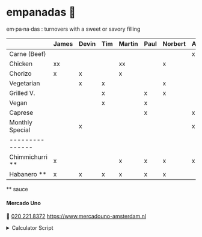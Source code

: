 # empanadas 🥟

em·pa·na·das
: turnovers with a sweet or savory filling

|                   | James | Devin | Tim | Martin | Paul | Norbert | Axel | Iulia | Marcel | Thijs | Travis | Egbert | Emile |
| :---------------- | :---- | :---- | :-- | :----- | :--- | :------ | :--- | :---- | :----- | :---- | :----- | :----- | :---- |
| Carne (Beef)      |       |       |     |        |      |         | x    |       | x      |       |        |        |       |
| Chicken           | xx    |       |     | xx     |      | x       |      |       | x      |       |        |        |       |
| Chorizo           | x     | x     |     | x      |      |         |      |       |        | x     |        |        |       |
| Vegetarian        |       | x     | x   |        |      | x       |      |       |        |       |        |        | x     |
| Grilled V.        |       |       | x   |        | x    | x       |      | x     | x      | x     |        | x      |       |
| Vegan             |       |       | x   |        | x    |         |      | xx    |        |       |        | x      |       |
| Caprese           |       |       |     |        | x    |         | x    |       |        |       | xx     | x      |       |
| Monthly Special   |       | x     |     |        |      |         | x    |       |        | x     |        |        | x     |
| ---------------   |       |       |     |        |      |         |      |       |        |       |        |        |       |
| Chimmichurri \*\* | x     |       |     | x      | x    | x       | x    |       | x      | x     |        | xx     |       |
| Habanero \*\*     | x     | x     | x   | x      | x    | x       |      | x     |        |       | x      |        |       |

\*\* sauce

#### Mercado Uno

🤙 [020 221 8372](tel:+31202218372)
https://www.mercadouno-amsterdam.nl

<details> 
<summary>Calculator Script</summary>
  <script>
    Array.from(document.querySelectorAll('th')).slice(1).forEach(th => {
      th.innerHTML = `<label><input type='checkbox'>${th.textContent}</label>`;
      th.querySelector('input').addEventListener('change', () => {
        document.querySelector('p').innerHTML = (Array.from(document.querySelectorAll("th :checked")).map(checkbox => {
          return Array.from(document.querySelectorAll('table :first-child th')).indexOf(checkbox.closest("th"))
        }).reduce((rows, index) => {
          return rows.map(row => {
            row[1] = row[1] + (row[0].querySelectorAll('td').item(index).textContent.trim() || '')
            return row
          })
        }, Array.from(document.querySelectorAll('tr')).slice(1).map(tr => [tr, ''])
        )
          .filter(counts => counts[1].length > 0)
          .map(counts => `${counts[0].querySelector('td').textContent}: ${counts[1].length}`)
          .join("<br />"))
      })
    })
  </script>
</details>
